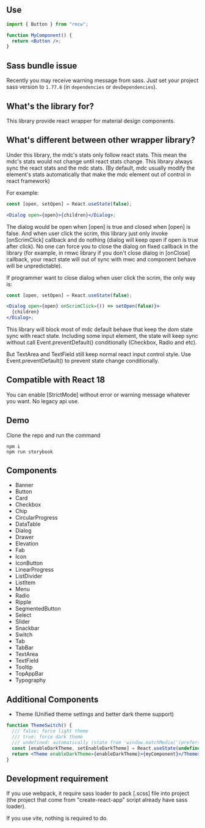 ## Use

```jsx
import { Button } from "rmcw";

function MyComponent() {
  return <Button />;
}
```

## Sass bundle issue

Recently you may receive warning message from sass.
Just set your project sass version to `1.77.6` (in `dependencies` or `devDependencies`).

## What's the library for?

This library provide react wrapper for material design components.

## What's different between other wrapper library?

Under this library, the mdc's stats only follow react stats. This mean the mdc's stats would not change until react stats change. This library always sync the react stats and the mdc stats. (By default, mdc usually modify the element's stats automatically that make the mdc element out of control in react framework)

For example:

```jsx
const [open, setOpen] = React.useState(false);

<Dialog open={open}>{children}</Dialog>;
```

The dialog would be open when [open] is true and closed when [open] is false. And when user click the scrim, this library just only invoke [onScrimClick] callback and do nothing (dialog will keep open if open is true after click). No one can force you to close the dialog on fixed callback in the library (for example, in rmwc library if you don't close dialog in [onClose] callback, your react state will out of sync with mwc and component behave will be unpredictable).

If programmer want to close dialog when user click the scrim, the only way is:

```jsx
const [open, setOpen] = React.useState(false);

<Dialog open={open} onScrimClick={() => setOpen(false)}>
  {children}
</Dialog>;
```

This library will block most of mdc default behave that keep the dom state sync with react state. Including some input element, the state will keep sync without call Event.preventDefault() conditionally (Checkbox, Radio and etc).

But TextArea and TextField still keep normal react input control style. Use Event.preventDefault() to prevent state change conditionally.

## Compatible with React 18

You can enable [StrictMode] without error or warning message whatever you want. No legacy api use.

## Demo

Clone the repo and run the command

```console
npm i
npm run storybook
```

## Components

- Banner
- Button
- Card
- Checkbox
- Chip
- CircularProgress
- DataTable
- Dialog
- Drawer
- Elevation
- Fab
- Icon
- IconButton
- LinearProgress
- ListDivider
- ListItem
- Menu
- Radio
- Ripple
- SegmentedButton
- Select
- Slider
- Snackbar
- Switch
- Tab
- TabBar
- TextArea
- TextField
- Tooltip
- TopAppBar
- Typography

## Additional Components

- Theme (Unified theme settings and better dark theme support)

```jsx
function ThemeSwitch() {
  /// false: force light theme
  /// true: force dark theme
  /// undefined: automatically (state from 'window.matchMedia('(prefers-color-scheme: dark)')')
  const [enableDarkTheme, setEnableDarkTheme] = React.useState(undefined);
  return <Theme enableDarkTheme={enableDarkTheme}>{myComponent}</Theme>;
}
```

## Development requirement

If you use webpack, it require sass loader to pack [.scss] file into project (the project that come from "create-react-app" script already have sass loader).

If you use vite, nothing is required to do.
